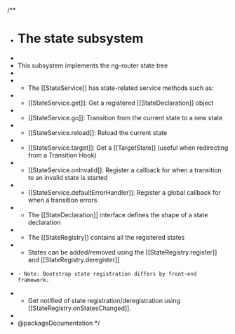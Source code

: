 /\*\*

- # The state subsystem
-
- This subsystem implements the ng-router state tree
-
- - The [[StateService]] has state-related service methods such as:
- - [[StateService.get]]: Get a registered [[StateDeclaration]] object
- - [[StateService.go]]: Transition from the current state to a new state
- - [[StateService.reload]]: Reload the current state
- - [[StateService.target]]: Get a [[TargetState]] (useful when redirecting from a Transition Hook)
- - [[StateService.onInvalid]]: Register a callback for when a transition to an invalid state is started
- - [[StateService.defaultErrorHandler]]: Register a global callback for when a transition errors
- - The [[StateDeclaration]] interface defines the shape of a state declaration
- - The [[StateRegistry]] contains all the registered states
- - States can be added/removed using the [[StateRegistry.register]] and [[StateRegistry.deregister]]
-     - Note: Bootstrap state registration differs by front-end framework.
- - Get notified of state registration/deregistration using [[StateRegistry.onStatesChanged]].
-
- @packageDocumentation
  \*/
